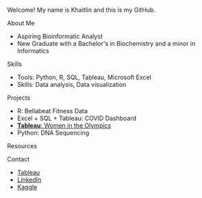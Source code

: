 Welcome! My name is Khaitlin and this is my GitHub.

About Me
- Aspiring Bioinformatic Analyst
- New Graduate with a Bachelor's in Biochemistry and a minor in Informatics

Skills
- Tools: Python, R, SQL, Tableau, Microsoft Excel
- Skills: Data analysis, Data visualization

Projects
- R: Bellabeat Fitness Data
- Excel + SQL + Tableau: COVID Dashboard
- [**Tableau**: Women in the Olympics](https://public.tableau.com/app/profile/khaitlin.bernaldez/viz/WomenintheOlympics_16467230855410/Dashboard12)
- Python: DNA Sequencing

Resources

Contact
- [Tableau](https://public.tableau.com/app/profile/khaitlin.bernaldez#!/?newProfile=&activeTab=0)
- [LinkedIn](https://www.linkedin.com/in/khaitlin-bernaldez-9571261b0)
- [Kaggle](https://www.kaggle.com/khaitlinbernaldez)


<!---
khaitmb/khaitmb is a ✨ special ✨ repository because its `README.md` (this file) appears on your GitHub profile.
You can click the Preview link to take a look at your changes.
--->
